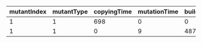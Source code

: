 mutantIndex | mutantType | copyingTime | mutationTime | buildingTime | isEqu | isDup | dupID | itCompiles
---|---|---|---|---|---|---|---|---
1 | 1 | 698 | 0 | 0 | 0 | 0 | -1 | 0
1 | 1 | 0 | 9 | 4871 | 0 | 0 | -1 | 1
